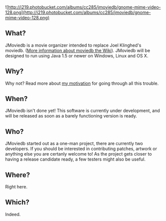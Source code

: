 ![http://i219.photobucket.com/albums/cc285/jmoviedb/gnome-mime-video-128.png](http://i219.photobucket.com/albums/cc285/jmoviedb/gnome-mime-video-128.png)

## What? ##
JMoviedb is a movie organizer intended to replace Joel Klinghed's moviedb. ([More information about moviedb the Wiki](moviedb.md)). JMoviedb will be designed to run using Java 1.5 or newer on Windows, Linux and OS X.

## Why? ##
Why not? Read more about [my motivation](motivation.md) for going through all this trouble.

## When? ##
JMoviedb isn't done yet! This software is currently under development, and will be released as soon as a barely functioning version is ready.

## Who? ##
JMoviedb started out as a one-man project, there are currently two developers. If you should be interested in contributing patches, artwork or anything else you are certanly welcome to! As the project gets closer to having a release candidate ready, a few testers might also be useful.

## Where? ##
Right here.

## Which? ##
Indeed.